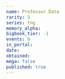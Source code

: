 ```yaml
---
name: Professor Data
rarity: 5
series: tng
memory_alpha:
bigbook_tier: -1
events: 0
in_portal:
date:
obtained:
mega: false
published: true
---
```




